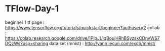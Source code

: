 # TFlow-Day-1
beginner 1
tf page : https://www.tensorflow.org/tutorials/quickstart/beginner?authuser=2
collab : https://colab.research.google.com/drive/1PlpJL1qBoujHRhBSyzskCDnvWS7DQzWs?usp=sharing
data set (mnist) : http://yann.lecun.com/exdb/mnist/
